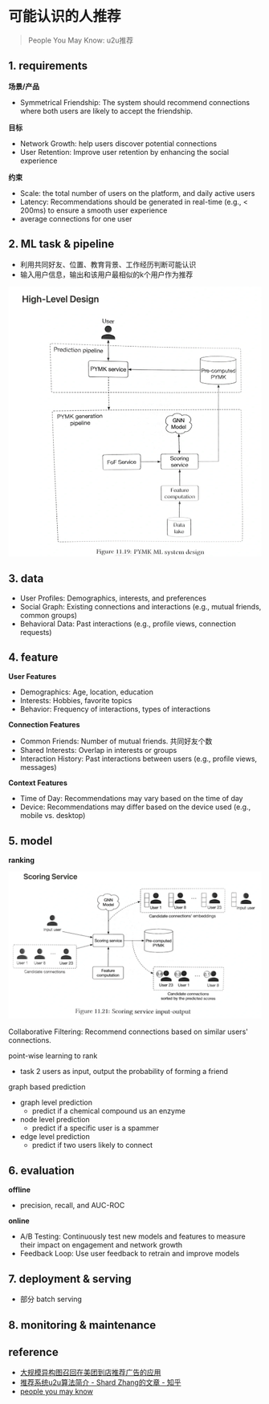 # 可能认识的人推荐

> People You May Know: u2u推荐


## 1. requirements
**场景/产品**
- Symmetrical Friendship: The system should recommend connections where both users are likely to accept the friendship.

**目标**
- Network Growth: help users discover potential connections
- User Retention: Improve user retention by enhancing the social experience

**约束**
- Scale: the total number of users on the platform, and daily active users
- Latency: Recommendations should be generated in real-time (e.g., < 200ms) to ensure a smooth user experience
- average connections for one user


## 2. ML task & pipeline
- 利用共同好友、位置、教育背景、工作经历判断可能认识
- 输入用户信息，输出和该用户最相似的k个用户作为推荐

![](../../.github/assets/03ml-friend-pipe.png)


## 3. data
- User Profiles: Demographics, interests, and preferences
- Social Graph: Existing connections and interactions (e.g., mutual friends, common groups)
- Behavioral Data: Past interactions (e.g., profile views, connection requests)



## 4. feature
**User Features**
- Demographics: Age, location, education
- Interests: Hobbies, favorite topics
- Behavior: Frequency of interactions, types of interactions

**Connection Features**
- Common Friends: Number of mutual friends. 共同好友个数
- Shared Interests: Overlap in interests or groups
- Interaction History: Past interactions between users (e.g., profile views, messages)

**Context Features**
- Time of Day: Recommendations may vary based on the time of day
- Device: Recommendations may differ based on the device used (e.g., mobile vs. desktop)


## 5. model

**ranking**

![](../../.github/assets/03ml-friend-rank.png)

Collaborative Filtering: Recommend connections based on similar users' connections.

point-wise learning to rank
- task 2 users as input, output the probability of forming a friend

graph based prediction
- graph level prediction
  - predict if a chemical compound us an enzyme
- node level prediction
  - predict if a specific user is a spammer
- edge level prediction
  - predict if two users likely to connect


## 6. evaluation
**offline**
- precision, recall, and AUC-ROC

**online**
- A/B Testing: Continuously test new models and features to measure their impact on engagement and network growth
- Feedback Loop: Use user feedback to retrain and improve models


## 7. deployment & serving
- 部分 batch serving


## 8. monitoring & maintenance


## reference
- [大规模异构图召回在美团到店推荐广告的应用](https://tech.meituan.com/2022/11/24/application-of-large-scale-heterogeneous-graph-in-meituan-recommended-ads.html)
- [推荐系统u2u算法简介 - Shard Zhang的文章 - 知乎](https://zhuanlan.zhihu.com/p/665867589)
- [people you may know](https://webupon.com/blog/linkedin-people-you-may-know-algorithm/)
